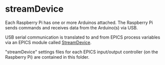 # streamDevice

Each Raspberry Pi has one or more Arduinos attached. The Raspberry Pi sends commands and receives data from the Arduino(s) via USB.

USB serial communication is translated to and from EPICS process variables via an EPICS module called [StreamDevice](
http://epics.web.psi.ch/software/streamdevice/).

"streamDevice" settings files for each EPICS input/output controller (on the Raspberry Pi) are contained in this folder.